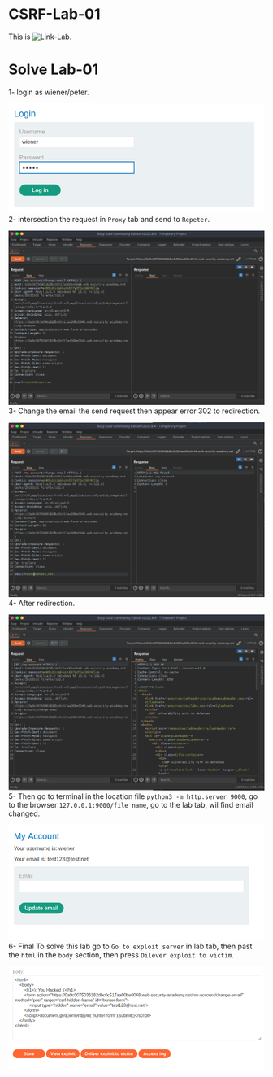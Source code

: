 # CSRF-Lab-01
This is ![Link-Lab](https://portswigger.net/web-security/csrf/lab-no-defenses).
<br />

# Solve Lab-01
1- login as wiener/peter.
<br />

![step-1](screenshots/1.png)
<br />
2- intersection the request in `Proxy` tab and send to `Repeter`.
<br />

![step-2](screenshots/2.png)
<br />
3- Change the email the send request then appear error 302 to redirection.
<br />

![step-3](screenshots/3.png)
<br />
4- After redirection.
<br />

![step-4](screenshots/4.png)
<br />
5- Then go to terminal in the location file `python3 -m http.server 9000`, go to the browser `127.0.0.1:9000/file_name`, go to the lab tab, wil find email changed.
<br />

![step-5](screenshots/5.png)
<br />
6- Final To solve this lab go to `Go to exploit server` in lab tab, then past the `html` in the `body` section, then press `Dilever exploit to victim`.
<br />

![step-6](screenshots/6.png)